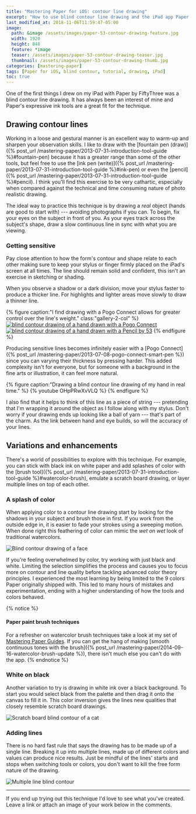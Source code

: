```yaml
---
title: "Mastering Paper for iOS: contour line drawing"
excerpt: "How to use blind contour line drawing and the iPad app Paper for iOS, to improve hand eye coordination and observation skills."
last_modified_at: 2018-11-06T11:59:47-05:00
image: 
  path: &image /assets/images/paper-53-contour-drawing-feature.jpg
  width: 1920
  height: 848
  feature: *image
  teaser: /assets/images/paper-53-contour-drawing-teaser.jpg
  thumbnail: /assets/images/paper-53-contour-drawing-thumb.jpg
categories: [mastering-paper]
tags: [Paper for iOS, blind contour, tutorial, drawing, iPad]
toc: true
---
```


One of the first things I drew on my iPad with Paper by FiftyThree was a blind contour line drawing. It has always been an interest of mine and Paper's expressive ink tools are a great fit for the technique.

## Drawing contour lines

Working in a loose and gestural manner is an excellent way to warm-up and sharpen your observation skills. I like to draw with the [fountain pen (draw)]({% post_url /mastering-paper/2013-07-31-introduction-tool-guide %}#fountain-pen) because it has a greater range than some of the other tools, but feel free to use the [ink pen (write)]({% post_url /mastering-paper/2013-07-31-introduction-tool-guide %}#ink-pen) or even the [pencil]({% post_url /mastering-paper/2013-07-31-introduction-tool-guide %}#pencil). I think you'll find this exercise to be very cathartic, especially when compared against the technical and time consuming nature of photo realistic drawing.

The ideal way to practice this technique is by drawing a *real* object (hands are good to start with) --- avoiding photographs if you can. To begin, fix your eyes on the subject in front of you. As your eyes track across the subject's shape, draw a slow continuous line in sync with what you are viewing. 

### Getting sensitive

Pay close attention to how the form's contour and shape relate to each other making sure to keep your stylus or finger firmly placed on the iPad's screen at all times. The line should remain solid and confident, this isn't an exercise in sketching or shading.

When you observe a shadow or a dark division, move your stylus faster to produce a thicker line. For highlights and lighter areas move slowly to draw a thinner line.

{% figure caption:"I find drawing with a Pogo Connect allows for greater control over the line's weight." class:"gallery-2-col" %}
[![blind contour drawing of a hand drawn with a Pogo Connect](/assets/images/paper-53-contour-hand-pogo.jpg)](/assets/images/paper-53-contour-hand-pogo-lg.jpg) [![blind contour drawing of a hand drawn with a Pencil by 53](/assets/images/paper-53-contour-hand-pencil.jpg)](/assets/images/paper-53-contour-hand-pencil-lg.jpg)
{% endfigure %}

Producing sensitive lines becomes infinitely easier with a [Pogo Connect]({% post_url /mastering-paper/2013-07-08-pogo-connect-smart-pen %}) since you can varying their thickness by pressing harder. This added complexity isn't for everyone, but for someone with a background in the fine arts or illustration, it can feel more natural.  

{% figure caption:"Drawing a blind contour line drawing of my hand in real time." %}
{% youtube OHpPRwXvVLQ %}
{% endfigure %}

I also find that it helps to think of this line as a piece of string --- pretending that I'm wrapping it around the object as I follow along with my stylus. Don't worry if your drawing ends up looking like a ball of yarn --- that's part of the charm. As the link between hand and eye builds, so will the accuracy of your lines.

## Variations and enhancements

There's a world of possibilities to explore with this technique. For example, you can stick with black ink on white paper and add splashes of color with the [brush tool]({% post_url /mastering-paper/2013-07-31-introduction-tool-guide %}#watercolor-brush), emulate a scratch board drawing, or layer multiple lines on top of each other. 

### A splash of color

When applying color to a contour line drawing start by looking for the shadows in your subject and brush those in first. If you work from the outside edge in, it is easier to fade your strokes using a sweeping motion. When done right this feathering of color can mimic the *wet on wet* look of traditional watercolors.

![Blind contour drawing of a face](/assets/images/paper-53-contour-face-color.jpg)

If you're feeling overwhelmed by color, try working with just black and white. Limiting the selection simplifies the process and causes you to focus more on contour and line quality before tackling advanced color theory principles. I experienced the most learning by being limited to the 9 colors Paper originally shipped with. This led to many hours of mistakes and experimentation, ending with a higher understanding of how the tools and colors behaved.

{% notice %}
#### Paper paint brush techniques

For a refresher on watercolor brush techniques take a look at my set of [Mastering Paper Guides](/mastering-paper/). If you can get the hang of making [smooth continuous tones with the brush]({% post_url /mastering-paper/2014-09-16-watercolor-brush-update %}), there isn't much else you can't do with the app.
{% endnotice %}

### White on black

Another variation to try is drawing in white ink over a black background. To start you would select black from the palette and then drag it onto the canvas to fill it in. This color inversion gives the lines new qualities that closely resemble scratch board drawings.

![Scratch board blind contour of a cat](/assets/images/paper-53-contour-cat-inverse.jpg)

### Adding lines

There is no hard fast rule that says the drawing has to be made up of a single line. Breaking it up into multiple lines, made up of different colors and values can produce nice results. Just be mindful of the lines' starts and stops when switching tools or colors, you don't want to kill the free form nature of the drawing.

![Multiple line blind contour](/assets/images/paper-53-contour-drawing-fashion-show.jpg)

---

If you end up trying out this technique I'd love to see what you've created. Leave a link or attach an image of your work below in the comments.

